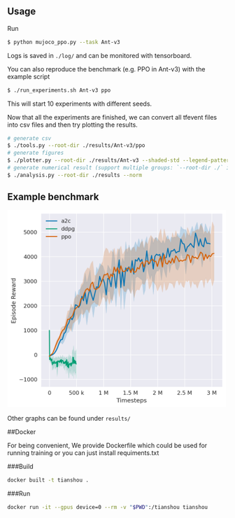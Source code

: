 
## Usage

Run

```bash
$ python mujoco_ppo.py --task Ant-v3
```

Logs is saved in `./log/` and can be monitored with tensorboard.

You can also reproduce the benchmark (e.g. PPO in Ant-v3) with the example script

```bash
$ ./run_experiments.sh Ant-v3 ppo
```

This will start 10 experiments with different seeds.

Now that all the experiments are finished, we can convert all tfevent files into csv files and then try plotting the results.

```bash
# generate csv
$ ./tools.py --root-dir ./results/Ant-v3/ppo
# generate figures
$ ./plotter.py --root-dir ./results/Ant-v3 --shaded-std --legend-pattern "\\w+"
# generate numerical result (support multiple groups: `--root-dir ./` instead of single dir)
$ ./analysis.py --root-dir ./results --norm
```

## Example benchmark

<img src="./results/Ant-v3/figure.png" width="500" height="450">

Other graphs can be found under `results/`

##Docker

For being convenient, We provide Dockerfile which could be used for running training or you can just install requiments.txt

###Build

```bash
docker built -t tianshou .
```

###Run 

```bash
docker run -it --gpus device=0 --rm -v "$PWD":/tianshou tianshou 
```
